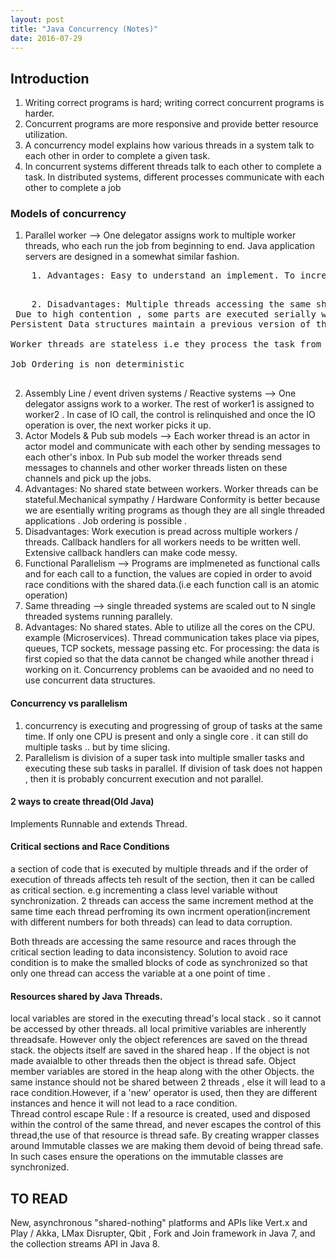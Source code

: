 ```yaml
---
layout: post
title: "Java Concurrency (Notes)"
date: 2016-07-29
---
```

## Introduction
1. Writing correct programs is hard; writing correct concurrent programs is harder.
2. Concurrent programs are more responsive and provide better resource utilization. 
3. A concurrency model explains how various threads in a system talk to each other in order to complete a given task.
4. In concurrent systems different threads talk to each other to complete a task. In distributed systems, different processes communicate with each other to complete a job 

### Models of concurrency
1. Parallel worker --> One delegator assigns work to multiple worker threads, who each run the job from beginning to end. Java application servers are designed in a somewhat similar fashion.
  <pre>
    1. Advantages: Easy to understand an implement. To increase parallelism add more workers (threads)
  </pre>
  <pre>
    2. Disadvantages: Multiple threads accessing the same shared data; trying to modify the same shared space can lead to data     inconsistency. <br> Due to high contention , some parts are executed serially which defeats the purpose of concurrency.     <br>Persistent Data structures maintain a previous version of the data , but managability soon becomes an issue. 
       <br>Worker threads are stateless i.e they process the task from the beginning every time. 
       <br>Job Ordering is non deterministic
  </pre>

2. Assembly Line / event driven systems / Reactive systems --> One delegator assigns work to a worker. The rest of worker1 is assigned to worker2 . In case of IO call, the control is relinquished and once the IO operation is over, the next worker picks it up.
3. Actor Models & Pub sub models --> Each worker thread is an actor in actor model and communicate with each other by sending messages to each other's inbox. In Pub sub model the worker threads send messages to channels and other worker threads listen on these channels and pick up the jobs. 
  1. Advantages: No shared state between workers. Worker threads can be stateful.Mechanical sympathy / Hardware Conformity is better because we are esentially writing programs as though they are all single threaded applications . Job ordering is possible . 
  2. Disadvantages: Work execution is pread across multiple workers / threads. Callback handlers for all workers needs to be written well. Extensive callback handlers can make code messy. 
4. Functional Parallelism --> Programs are implmeneted as functional calls and for each call to a function, the values are copied in order to avoid race conditions with the shared data.(i.e each function call is an atomic operation)
5. Same threading --> single threaded systems are scaled out to N single threaded systems running parallely. 
  1. Advantages: No shared states. Able to utilize all the cores on the CPU. example (Microservices). Thread communication takes place via pipes, queues, TCP sockets, message passing etc. For processing: the data is first copied so that the data cannot be changed while another thread i working on it. Concurrency problems can be avaoided and no need to use concurrent data structures. 

#### Concurrency vs parallelism 
1. concurrency is executing and progressing of group of tasks at the same time. If only one CPU is present and only a single core . it can still do multiple tasks .. but by time slicing. 
2. Parallelism is division of a super task into multiple smaller tasks and executing these sub tasks in parallel. If division of task does not happen , then it is probably concurrent execution and not parallel.

#### 2 ways to create thread(Old Java)
Implements Runnable and extends Thread. 

#### Critical sections and Race Conditions
a section of code that is executed by multiple threads and if the order of execution of threads affects teh result of the section, then it can be called as critical section. e.g incrementing a class level variable without synchronization. 2 threads can access the same increment method at the same time each thread perfroming its own incrment operation(increment with different numbers for both threads) can lead to data corruption. 

Both threads are accessing the same resource and races through the critical section leading to data inconsistency. 
Solution to avoid race condition is to make the smalled blocks of code as synchronized so that only one thread can access the variable at a one point of time . 

#### Resources shared by Java Threads. 
local variables are stored in the executing thread's local stack . so it cannot be accessed by other threads. all local primitive variables are inherently threadsafe. However only the object references are saved on the thread stack. the objects itself are saved in the shared heap . If the object is not made avaialble to other threads then the object is thread safe. 
Object member variables are stored in the heap along with the other Objects. the same instance should not be shared between 2 threads , else it will lead to a race condition.However, if a 'new' operator is used, then they are different instances and hence it will not lead to a race condition.   
Thread control escape Rule : If a resource is created, used and disposed within the control of the same thread, and never escapes the control of this thread,the use of that resource is thread safe.
By creating wrapper classes around Immutable classes we are making them devoid of being thread safe. In such cases ensure the operations on the immutable classes are synchronized. 




## TO READ
  New, asynchronous "shared-nothing" platforms and APIs like Vert.x and Play / Akka, LMax Disrupter, Qbit , Fork and Join framework in Java 7, and the collection streams API in Java 8. 
